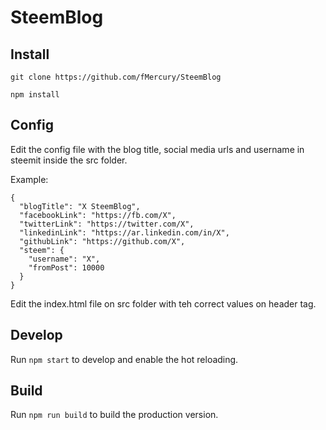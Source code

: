 # SteemBlog

## Install

`git clone https://github.com/fMercury/SteemBlog`

`npm install`

## Config

Edit the config file with the blog title, social media urls and username in steemit inside the src folder.

Example:
```
{
  "blogTitle": "X SteemBlog",
  "facebookLink": "https://fb.com/X",
  "twitterLink": "https://twitter.com/X",
  "linkedinLink": "https://ar.linkedin.com/in/X",
  "githubLink": "https://github.com/X",
  "steem": {
    "username": "X",
    "fromPost": 10000
  }
}
```

Edit the index.html file on src folder with teh correct values on header tag.

## Develop

Run `npm start` to develop and enable the hot reloading.

## Build

Run `npm run build` to build the production version.
